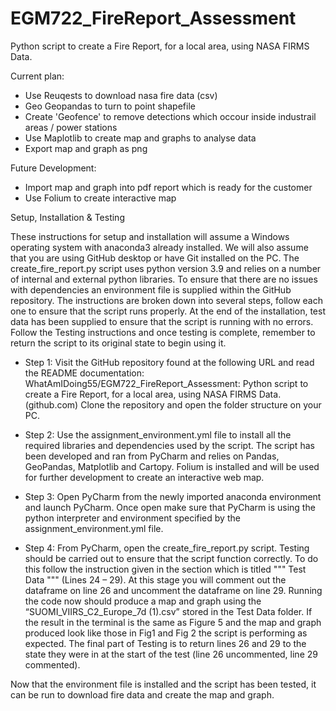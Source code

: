 # EGM722_FireReport_Assessment
Python script to create a Fire Report, for a local area, using NASA FIRMS Data.

Current plan:
- Use Reuqests to download nasa fire data (csv)
- Geo Geopandas to turn to point shapefile
- Create 'Geofence' to remove detections which occour inside industrail areas / power stations
- Use Maplotlib to create map and graphs to analyse data
- Export map and graph as png

Future Development:
- Import map and graph into pdf report which is ready for the customer 
- Use Folium to create interactive map

Setup, Installation & Testing

These instructions for setup and installation will assume a Windows operating system with anaconda3 already installed. We will also assume that you are using GitHub desktop or have Git installed on the PC. The create_fire_report.py script uses python version 3.9 and relies on a number of internal and external python libraries. To ensure that there are no issues with dependencies an environment file is supplied within the GitHub repository.
The instructions are broken down into several steps, follow each one to ensure that the script runs properly. At the end of the installation, test data has been supplied to ensure that the script is running with no errors. Follow the Testing instructions and once testing is complete, remember to return the script to its original state to begin using it.
-	Step 1: Visit the GitHub repository found at the following URL and read the README documentation: WhatAmIDoing55/EGM722_FireReport_Assessment: Python script to create a Fire Report, for a local area, using NASA FIRMS Data. (github.com) Clone the repository and open the folder structure on your PC.

-	Step 2: Use the assignment_environment.yml file to install all the required libraries and dependencies used by the script. The script has been developed and ran from PyCharm and relies on Pandas, GeoPandas, Matplotlib and Cartopy. Folium is installed and will be used for further development to create an interactive web map.

-	Step 3: Open PyCharm from the newly imported anaconda environment and launch PyCharm. Once open make sure that PyCharm is using the python interpreter and environment specified by the assignment_environment.yml file.

-	Step 4: From PyCharm, open the create_fire_report.py script. Testing should be carried out to ensure that the script function correctly. To do this follow the instruction given in the section which is titled """  Test Data   """ (Lines 24 – 29). At this stage you will comment out the dataframe on line 26 and uncomment the dataframe on line 29. Running the code now should produce a map and graph using the “SUOMI_VIIRS_C2_Europe_7d (1).csv” stored in the Test Data folder. If the result in the terminal is the same as Figure 5 and the map and graph produced look like those in Fig1 and Fig 2 the script is performing as expected. The final part of Testing is to return lines 26 and 29 to the state they were in at the start of the test (line 26 uncommented, line 29 commented).

Now that the environment file is installed and the script has been tested, it can be run to download fire data and create the map and graph.

